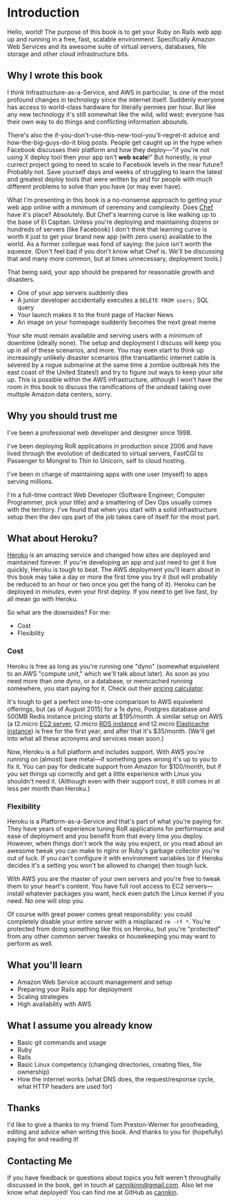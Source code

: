 # Introduction

Hello, world! The purpose of this book is to get your Ruby on Rails web app up and running in a free, fast, scalable environment. Specifically Amazon Web Services and its awesome suite of virtual servers, databases, file storage and other cloud infrastructure bits.

## Why I wrote this book

I think Infrastructure-as-a-Service, and AWS in particular, is one of the most profound changes in technology since the internet itself. Suddenly everyone has access to world-class hardware for literally pennies per hour. But like any new technology it's still somewhat like the wild, wild west: everyone has their own way to do things and conflicting information abounds.

There's also the if-you-don't-use-this-new-tool-you'll-regret-it advice and how-the-big-guys-do-it blog posts. People get caught up in the hype when Facebook discusses their platform and how they deploy—"if you're not using X deploy tool then your app isn't **web scale**!" But honestly, is your currect project going to need to scale to Facebook levels in the near future? Probably not. Save yourself days and weeks of struggling to learn the latest and greatest deploy tools that were written by and for people with much different problems to solve than you have (or may ever have).

What I'm presenting in this book is a no-nonsense approach to getting your web app online with a minimum of ceremony and complexity. Does [Chef](https://www.chef.io/) have it's place? Absolutely. But Chef's learning curve is like walking up to the base of El Capitan. Unless you're deploying and maintaining dozens or hundreds of servers (like Facebook) I don't think that learning curve is worth it just to get your brand new app (with zero users) available to the world. As a former collegue was fond of saying: the juice isn't worth the squeeze. (Don't feel bad if you don't know what Chef is. We'll be discussing that and many more common, but at times unnecessary, deployment tools.)

That being said, your app should be prepared for reasonable growth and disasters.

* One of your app servers suddenly dies
* A junior developer accidentally executes a `DELETE FROM users;` SQL query
* Your launch makes it to the front page of Hacker News
* An image on your homepage suddenly becomes the next great meme

Your site must remain available and serving users with a minimum of downtime (ideally none). The setup and deployment I discuss will keep you up in all of these scenarios, and more. You may even start to think up increasingly unlikely disaster scenarios (the transatlantic internet cable is severed by a rogue submarine at the same time a zombie outbreak hits the east coast of the United States!) and try to figure out ways to keep your site up. This is possible within the AWS infrastructure, although I won't have the room in this book to discuss the ramifications of the undead taking over multiple Amazon data centers, sorry.

## Why you should trust me

I've been a professional web developer and designer since 1998. 

I've been deploying RoR applications in production since 2006 and have lived through the evolution of dedicated to virtual servers, FastCGI to Passenger to Mongrel to Thin to Unicorn, self to cloud hosting.

I've been in charge of maintaining apps with one user (myself) to apps serving millions.

I'm a full-time contract Web Developer (Software Engineer, Computer Programmer, pick your title) and a smattering of Dev Ops usually comes with the territory. I've found that when you start with a solid infrastructure setup then the dev ops part of the job takes care of itself for the most part.

## What about Heroku?

[Heroku](http://heroku.com) is an amazing service and changed how sites are deployed and maintained forever. If you're developing an app and just need to get it live quickly, Heroku is tough to beat. The AWS deployment you'll learn about in this book may take a day or more the first time you try it (but will probably be reduced to an hour or two once you get the hang of it). Heroku can be deployed in _minutes_, even your first deploy. If you need to get live fast, by all mean go with Heroku.

So what are the downsides? For me:

* Cost
* Flexibility

### Cost

Heroku is free as long as you're running one "dyno" (somewhat equivelent to an AWS "compute unit," which we'll talk about later). As soon as you need more than one dyno, or a database, or memcached running somewhere, you start paying for it. Check out their [pricing calculator](https://www.heroku.com/pricing). 

It's tough to get a perfect one-to-one comparison to AWS equivelent offerings, but (as of August 2015) for a 1x dyno, Postgres database and 500MB Redis instance pricing _starts_ at $195/month. A similar setup on AWS (a t2.micro [EC2 server](https://aws.amazon.com/ec2/pricing), t2.micro [RDS instance](https://aws.amazon.com/rds/pricing) and t2.micro [Elasticache instance](https://aws.amazon.com/elasticache/pricing)) is free for the first year, and after that it's $35/month. (We'll get into what all these acronyms and services mean soon.)

Now, Heroku is a full platform and includes support. With AWS you're running on (almost) bare metal—if something goes wrong it's up to you to fix it. You can pay for dedicate support from Amazon for $100/month, but if you set things up correctly and get a little experience with Linux you shouldn't need it. (Although even with their support cost, it still comes in at less per month than Heroku.)

### Flexibility

Heroku is a Platform-as-a-Service and that's part of what you're paying for. They have years of experience tuning RoR applications for performance and ease of deployment and you benefit from that every time you deploy. However, when things don't work the way you expect, or you read about an awesome tweak you can make to nginx or Ruby's garbage collector you're out of luck. If you can't configure it with environment variables (or if Heroku decides it's a setting you won't be allowed to change) then tough luck.

With AWS you are the master of your own servers and you're free to tweak them to your heart's content. You have full root access to EC2 servers—install whatever packages you want, heck even patch the Linux kernel if you need. No one will stop you.

Of course with great power comes great responsbility: you could completely disable your entire server with a misplaced `rm -rf *`. You're protected from doing something like this on Heroku, but you're "protected" from any other common server tweaks or housekeeping you may want to perform as well.

## What you'll learn

* Amazon Web Service account management and setup
* Preparing your Rails app for deployment
* Scaling strategies
* High availability with AWS

## What I assume you already know

* Basic git commands and usage
* Ruby
* Rails
* Basic Linux competency (changing directories, creating files, file ownership)
* How the internet works (what DNS does, the request/response cycle, what HTTP headers are used for)

## Thanks

I'd like to give a thanks to my friend Tom Preston-Werner for proofreading, editing and advice when writing this book. And thanks to you for (hopefully) paying for and reading it!

## Contacting Me

If you have feedback or questions about topics you felt weren't throughally discussed in the book, get in touch at [cannikinn@gmail.com](mailto:cannikinn@gmail.com). Also let me know what deployed! You can find me at GitHub as [cannkin](http://github.com/cannikin).
